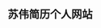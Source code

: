 <!-- ## 个人资料

* 姓名：苏伟
* 性别：男

## 项目经验
* [LeetCode 205 题](https://leetcode.com/suweiok/)
* [实现了 90% Lodash 函数](https://github.com/mynameissuwei/suwei-lodash/blob/master/suwei-lodash.js)
* [React Router + Redux + Express + Mongodb 开发的高颜值实时聊天招聘APP](http://suwei.life:8090/)
* [纯正商业级应用-微信小程序](https://github.com/mynameissuwei/life-miniProgram)(打开微信小程序搜索suwei即可查询)


## 技能树

* HTML/CSS

  * 通读《CSS 权威指南》 
  * 熟练掌握盒模型、行内、块级格式化，能够使用 float、flex 实现常见布局  
  * 熟练掌握 CSS3 的渐变、动画、2D/3D 变幻等新特性 
  * 熟悉 Less/Sass，熟悉 Bootstrap，理解其原理 

* JS 

  * 通读《Eloquent JavaScript》
  * 熟悉原生 JavaScript，理解原型、闭包、高阶、异步等概念 
  * 熟悉 ES6 的新特性，包括但不限于新的语法糖、类与对象、Generator、Promise、await/async 等 
  * 熟悉 DOM、BOM 原生 API，熟悉 jQuery API 
  * 了解 Node.js，了解 Express，了解其中间件机制，能够搭建简单的网站 
  * 熟悉 Vue 的使用，了解 Vue 的部分原理，了解 Vue-Router 和 Vuex 
  * 熟悉 React 使用，了解 React 部分原理，了解 React-Router 和 Redux 

* 前端工程化

  * 熟练使用 DevTools 进行开发和调试 
  * 了解 Webpack 的原理，了解前端工程化工具 
  * 了解前端性能优化 
  * 具备基本的 Web 安全知识（SQL 注入 / XSS / CSRF / CSP 等） 
  * 能够使用 Git 进行版本控制 

* 计算机基础

  *	熟悉常用的数据结构与算法(链表，树，堆，DP等)
  *	了解计算机网络的基本原理 
  *	熟悉 HTTP 协议的机制、常见首部及缓存方式 
  *	熟悉基础的编码知识如 Base64、UTF-8 的表示等 
  *	了解数据库及 SQL 语言的使用，理解数据库系统的基本概念 

* 英语
  
  * 大学英语6级(CET-6)
  * 熟练阅读英语相关技术文档
  * 口语能力出色, 和外国人熟练沟通无压力

## 我的书单

* 《CSS 权威指南》
* 《The Book Of CSS3》
* 《CSS 揭秘》
* 《DOM 编程艺术》
* 《Eloquent JavaScript》
* 《Javascript 高级程序设计》

## 自我评价

* 热爱互联网，喜欢新潮科技，对一切事物拥有强烈的好奇心 
* 有良好的编码习惯，持续关注前端领域的新技术 
* 热爱运动, 性格乐观开朗

## 工作经历

* A.P.穆勒-马士基集团(2017.9-2018.5)
  * Deck Cadet
  * 职责 1、负责甲板，驾驶台的维护
  2、修复设备上问题
  3、完成上级领导安排的其他任务

* 杭州大喵科技有限公司(2018.6-2018.11)
  * 前端开发工程师 
  * 职责：1、负责编码，个人功能模块的测试
  2、修复程序BUG
  3、完成上级领导安排的其他任务
 -->

## 苏伟简历个人网站